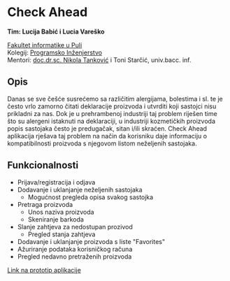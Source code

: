 # Check Ahead

**Tim: Lucija Babić i Lucia Vareško <br />**

[Fakultet informatike u Puli](https://fipu.unipu.hr/) <br />
Kolegij: [Programsko Inženjerstvo](https://www.notion.so/Kontakt-stranica-875574d1b92248b1a8e90dae52cd29a9) <br />
Mentori: [doc.dr.sc. Nikola Tanković](https://www.notion.so/Kontakt-stranica-875574d1b92248b1a8e90dae52cd29a9) i Toni Starčić, univ.bacc. inf. <br />

## Opis 
Danas se sve češće susrećemo sa različitim alergijama, bolestima i sl. te je često vrlo zamorno čitati deklaracije proizvoda i utvrditi koji sastojci nisu prikladni za nas. Dok je u prehrambenoj industriji taj problem riješen time što su alergeni istaknuti na deklaraciji, u industriji kozmetičkih proizvoda popis sastojaka često je predugačak, sitan i/ili skraćen. Check Ahead aplikacija rješava taj problem na način da korisniku daje informaciju o kompatibilnosti proizvoda s njegovom listom neželjenih sastojaka. 

## Funkcionalnosti
* Prijava/registracija i odjava
* Dodavanje i uklanjanje neželjenih sastojaka
	* Mogućnost pregleda opisa svakog sastojka
* Pretraga proizvoda
	* Unos naziva proizvoda
	* Skeniranje barkoda
* Slanje zahtjeva za nedostupan prozivod 
	* Pregled stanja zahtjeva
* Dodavanje i uklanjanje proizvoda s liste "Favorites"
* Ažuriranje podataka korisničkog računa 
* Pregled nedavno pretraženih proizvoda

[Link na prototip aplikacije](https://www.figma.com/proto/f99rNxIjyfLDljY60b3OAS/Prototip?node-id=12%3A18&scaling=scale-down)
